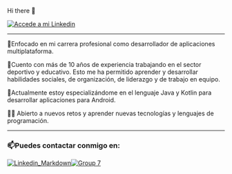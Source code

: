 
Hi there 👋

<a href="https://www.linkedin.com/in/marcsogas/" target="_blank">
  <img
    src=https://user-images.githubusercontent.com/64713703/197486319-006af1bb-5544-4ac9-bdfa-a46fd8bae53d.png
    alt="Accede a mi Linkedin"
  />
</a>

-----------------------

🎯Enfocado en mi carrera profesional como desarrollador de aplicaciones multiplataforma. 

🌱Cuento con más de 10 años de experiencia trabajando en el sector deportivo y educativo. Esto me ha permitido aprender y desarrollar habilidades sociales, de organización, de liderazgo y de trabajo en equipo. 

📱Actualmente estoy especializándome en el lenguaje Java y Kotlin para desarrollar aplicaciones para Android.

👨‍💻 Abierto a nuevos retos y aprender nuevas tecnologías y lenguajes de programación.

----------------------

### 📫Puedes contactar conmigo en:
 

[![Linkedin_Markdown](https://user-images.githubusercontent.com/64713703/198846215-5649de28-2646-44b6-93df-dfe9a890f1a4.png)](https://www.linkedin.com/in/marcsogas/)[![Group 7](https://user-images.githubusercontent.com/64713703/198846469-4755ed1d-bdeb-434a-801e-2e08ff3295e0.png)](marc.sogas@gmail.com)



<!--

                                                🌱 I’m currently learning
                                                

                                                


                                                📫 How to reach me
https://www.linkedin.com/in/marcsogas/

marc.sogas@gmail.com

![Group 4 (1)](https://user-images.githubusercontent.com/64713703/184543197-6300ed75-56d5-4609-860d-760141513e56.png)
![Group 3 (1)](https://user-images.githubusercontent.com/64713703/184543102-128ce9f5-0d64-47c7-8a5a-815d03d62ce1.png)>

**marcsogasdev/marcsogasdev** is a ✨ _special_ ✨ repository because its `README.md` (this file) appears on your GitHub profile.
Here are some ideas to get you started:
### Hi there 👋
### I'm Marc Sogas Esteve 🧑‍💻😊 
- 🔭 I’m currently working on ...
- 🌱 I’m currently learning ...
- 👯 I’m looking to collaborate on ...
- 🤔 I’m looking for help with ...
- 💬 Ask me about ...
- 📫 How to reach me: ...
- 😄 Pronouns: ...
- ⚡ Fun fact: ...
![LI-In-Bug (1)](https://user-images.githubusercontent.com/64713703/184543234-3d18d960-128a-4252-a20a-c01f5148a983.png)
-->

<!--
**marcsedev/marcsedev** is a ✨ _special_ ✨ repository because its `README.md` (this file) appears on your GitHub profile.

Here are some ideas to get you started:

- 🔭 I’m currently working on ...
- 🌱 I’m currently learning ...
- 👯 I’m looking to collaborate on ...
- 🤔 I’m looking for help with ...
- 💬 Ask me about ...
- 📫 How to reach me: ...
- 😄 Pronouns: ...
- ⚡ Fun fact: ...
-->
